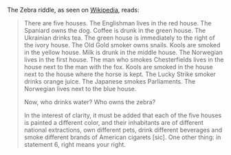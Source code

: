 The Zebra riddle, as seen on [Wikipedia](https://en.wikipedia.org/wiki/Zebra_Puzzle#Text_of_the_Life_International_puzzle), reads:


>   There are five houses.
>   The Englishman lives in the red house.
>   The Spaniard owns the dog.
>   Coffee is drunk in the green house.
>   The Ukrainian drinks tea.
>   The green house is immediately to the right of the ivory house.
>   The Old Gold smoker owns snails.
>   Kools are smoked in the yellow house.
>   Milk is drunk in the middle house.
>   The Norwegian lives in the first house.
>   The man who smokes Chesterfields lives in the house next to the man with the fox.
>   Kools are smoked in the house next to the house where the horse is kept.
>   The Lucky Strike smoker drinks orange juice.
>   The Japanese smokes Parliaments.
>   The Norwegian lives next to the blue house.
>
>Now, who drinks water? Who owns the zebra?
>
>In the interest of clarity, it must be added that each of the five houses is painted a different color, and their inhabitants are of different national extractions, own different pets, drink different beverages and smoke different brands of American cigarets [sic]. One other thing: in statement 6, right means your right.
